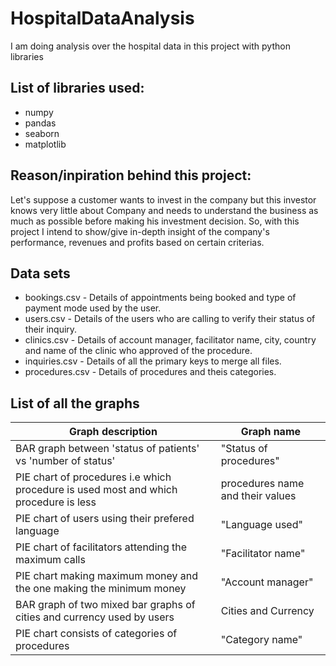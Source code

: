 # HospitalDataAnalysis
I am doing analysis over the hospital data in this project with python libraries

## List of libraries used:
* numpy
* pandas
* seaborn
* matplotlib


## Reason/inpiration behind this project:
Let's suppose a customer wants to invest in the company but this investor knows very little about Company and needs to understand the business as much as possible before making his investment decision. So, with this project I intend to show/give in-depth insight of the company's performance, revenues and profits based on certain criterias.


## Data sets
* bookings.csv - Details of appointments being booked and type of payment mode used by the user.
* users.csv - Details of the users who are calling to verify their status of their inquiry.
* clinics.csv - Details of account manager, facilitator name, city, country and name of the clinic who approved of the procedure.
* inquiries.csv - Details of all the primary keys to merge all files.
* procedures.csv - Details of procedures and theis categories.


## List of all the graphs
Graph description | Graph name
----------- | -----------
BAR graph between 'status of patients' vs 'number of status' | "Status of procedures"
PIE chart of procedures i.e which procedure is used most and which procedure is less | procedures name and their values
PIE chart of users using their prefered language | "Language used"
PIE chart of facilitators attending the maximum calls | "Facilitator name"
PIE chart making maximum money and the one making the minimum money | "Account manager"
BAR graph of two mixed bar graphs of cities and currency used by users | Cities and Currency
PIE chart consists of categories of procedures | "Category name"
 
